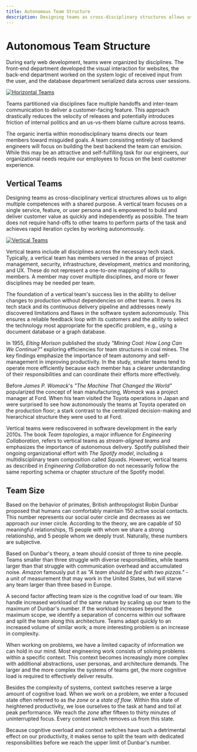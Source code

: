 ```yaml
---
title: Autonomous Team Structure
description: Designing teams as cross-disciplinary structures allows us to align multiple competences with a shared purpose. This self-sufficient team achieves rapid iteration cycles by working autonomously.
---
```


# Autonomous Team Structure

During early web development, teams were organized by disciplines. The front-end department developed the visual interaction for websites, the back-end department worked on the system logic of received input from the user, and the database department serialized data across user sessions.

[![Horizontal Teams](../../assets/images/book/collaborating-within-a-company/horizontal-teams.webp)](../../assets/images/book/collaborating-within-a-company/horizontal-teams.png)

Teams partitioned via disciplines face multiple handoffs and inter-team communication to deliver a customer-facing feature. This approach drastically reduces the velocity of releases and potentially introduces friction of internal politics and an us-vs-them blame culture across teams.

The organic inertia within monodisciplinary teams directs our team members toward misguided goals. A team consisting entirely of backend engineers will focus on building the best backend the team can envision. While this may be an attractive and self-fulfilling task for our engineers, our organizational needs require our employees to focus on the best customer experience.

## Vertical Teams

Designing teams as cross-disciplinary vertical structures allows us to align multiple competences with a shared purpose. A vertical team focuses on a single service, feature, or user persona and is empowered to build and deliver customer value as quickly and independently as possible. The team does not require hand-offs to other teams to perform parts of the task and achieves rapid iteration cycles by working autonomously.

[![Vertical Teams](../../assets/images/book/collaborating-within-a-company/vertical-teams.webp)](../../assets/images/book/collaborating-within-a-company/vertical-teams.png)

Vertical teams include all disciplines across the necessary tech stack. Typically, a vertical team has members versed in the areas of project management, security, infrastructure, development, metrics and monitoring, and UX. These do not represent a one-to-one mapping of skills to members. A member may cover multiple disciplines, and more or fewer disciplines may be needed per team.

The foundation of a vertical team's success lies in the ability to deliver changes to production without dependencies on other teams. It owns its tech stack and its continuous delivery pipeline and addresses newly discovered limitations and flaws in the software system autonomously. This ensures a reliable feedback loop with its customers and the ability to select the technology most appropriate for the specific problem, e.g., using a document database or a graph database.

In 1955, *Elting Morison* published the study *"Mining Coal: How Long Can We Continue?"* exploring efficiencies for team structures in coal mines. The key findings emphasize the importance of team autonomy and self-management in improving productivity. In the study, smaller teams tend to operate more efficiently because each member has a clearer understanding of their responsibilities and can coordinate their efforts more effectively.

Before *James P. Womack*'s *"The Machine That Changed the World"* popularized the concept of lean manufacturing, *Womack* was a project manager at Ford. When his team visited the Toyota operations in Japan and were surprised to see how autonomously the teams at Toyota operated on the production floor; a stark contrast to the centralized decision-making and hierarchical structure they were used to at Ford.

Vertical teams were rediscovered in software development in the early 2010s. The book *Team topologies*, a major influence for *Engineering Collaboration*, refers to vertical teams as *stream-aligned teams* and emphasizes the importance of autonomous delivery. Spotify published their ongoing organizational effort with *The Spotify model*, including a multidisciplinary team composition called *Squads*. However, vertical teams as described in *Engineering Collaboration* do not necessarily follow the same reporting schema or chapter structure of the Spotify model.

## Team Size

Based on the behavior of primates, British anthropologist Robin Dunbar proposed that humans can comfortably maintain 150 active social contacts. This number represents our social outer circle and decreases as we approach our inner circle. According to the theory, we are capable of 50 meaningful relationships, 15 people with whom we share a strong relationship, and 5 people whom we deeply trust. Naturally, these numbers are subjective.

Based on Dunbar's theory, a team should consist of three to nine people. Teams smaller than three struggle with diverse responsibilities, while teams larger than that struggle with communication overhead and accumulated noise. *Amazon* famously put it as *"A team should be fed with two pizzas."* - a unit of measurement that may work in the United States, but will starve any team larger than three based in Europe.

A second factor affecting team size is the cognitive load of our team. We handle increased workload of the same nature by scaling up our team to the maximum of Dunbar's number. If the workload increases beyond the maximum scope, we identify a separation of concerns within our software and split the team along this architecture. Teams adapt quickly to an increased volume of similar work; a more interesting problem is an increase in complexity.

When working on problems, we have a limited capacity of information we can hold in our mind. Most engineering work consists of solving problems within a specific context. This context becomes increasingly more complex with additional abstractions, user personas, and architecture demands. The larger and the more complex the systems of teams get, the more cognitive load is required to effectively deliver results.

Besides the complexity of systems, context switches reserve a large amount of cognitive load. When we work on a problem, we enter a focused state often referred to as *the zone* or a *state of flow*. Within this state of heightened productivity, we lose ourselves to the task at hand and toil at peak performance. We reach *the zone* after fifteen to thirty minutes of uninterrupted focus. Every context switch removes us from this state.

Because cognitive overload and context switches have such a detrimental effect on our productivity, it makes sense to split the team with dedicated responsibilities before we reach the upper limit of Dunbar's number.

<!-- TODO: (Daniel) move supporting teams here -->
